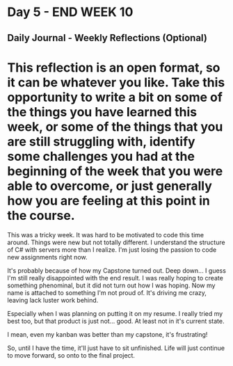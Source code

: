 # Day 5 - END WEEK 10

## Daily Journal - Weekly Reflections (Optional)

# This reflection is an open format, so it can be whatever you like. Take this opportunity to write a bit on some of the things you have learned this week, or some of the things that you are still struggling with, identify some challenges you had at the beginning of the week that you were able to overcome, or just generally how you are feeling at this point in the course.

This was a tricky week. It was hard to be motivated to code this time around. Things were new but not totally different. I understand the structure of C# with servers more than I realize. I'm just losing the passion to code new assignments right now. 

It's probably because of how my Capstone turned out. Deep down... I guess I'm still really disappointed with the end result. I was really hoping to create something phenominal, but it did not turn out how I was hoping. Now my name is attached to something I'm not proud of. It's driving me crazy, leaving lack luster work behind. 

Especially when I was planning on putting it on my resume. I really tried my best too, but that product is just not... good. At least not in it's current state. 

I mean, even my kanban was better than my capstone, it's frustrating!

So, until I have the time, it'll just have to sit unfinished. Life will just continue to move forward, so onto to the final project. 